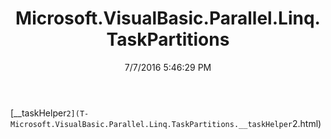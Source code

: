 ﻿---
title: Microsoft.VisualBasic.Parallel.Linq.TaskPartitions
date: 7/7/2016 5:46:29 PM
---

[__taskHelper`2](T-Microsoft.VisualBasic.Parallel.Linq.TaskPartitions.__taskHelper`2.html)
